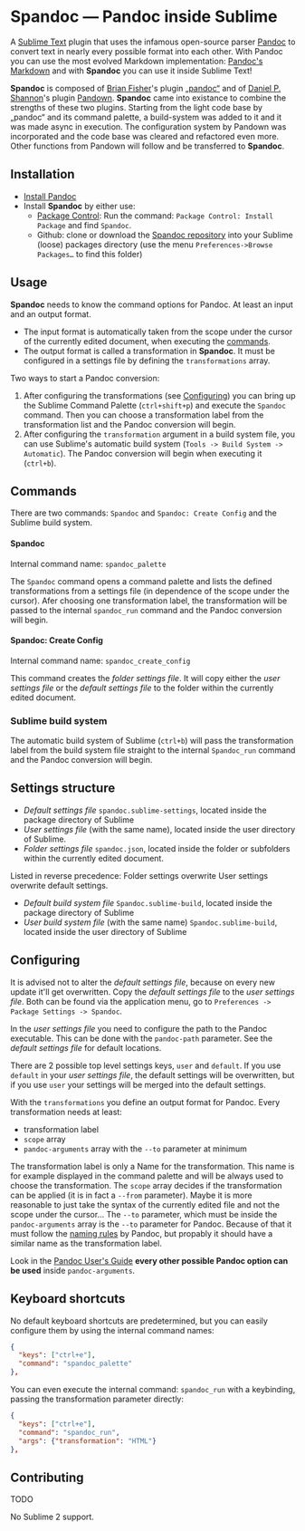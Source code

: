 # __Spandoc__ — Pandoc inside Sublime

A [Sublime Text](https://www.sublimetext.com/) plugin that uses the infamous open-source parser [Pandoc](http://pandoc.org/) to convert text in nearly every possible format into each other.
With Pandoc you can use the most evolved Markdown implementation: [Pandoc's Markdown](http://pandoc.org/MANUAL.html#pandocs-markdown) and with __Spandoc__ you can use it inside Sublime Text!

__Spandoc__ is composed of [Brian Fisher](https://github.com/tbfisher)'s plugin [„pandoc“](https://packagecontrol.io/packages/Pandoc) and of [Daniel P. Shannon](https://github.com/phyllisstein)'s plugin [Pandown](https://packagecontrol.io/packages/Pandown). __Spandoc__ came into existance to combine the strengths of these two plugins. Starting from the light code base by „pandoc“ and its command palette, a build-system was added to it and it was made async in execution. The configuration system by Pandown was incorporated and the code base was cleared and refactored even more. Other functions from Pandown will follow and be transferred to __Spandoc__.


## Installation

- [Install Pandoc](http://pandoc.org/installing.html)
- Install __Spandoc__ by either use:
  + [Package Control](https://packagecontrol.io/): Run the command: `Package Control: Install Package` and find `Spandoc`.
  + Github: clone or download the [Spandoc repository](https://github.com/geniusupgrader/Spandoc) into your Sublime (loose) packages directory (use the menu `Preferences->Browse Packages…` to find this folder)


## Usage

__Spandoc__ needs to know the command options for Pandoc. At least an input and an output format.

- The input format is automatically taken from the scope under the cursor of the currently edited document, when executing the [commands](#commands).
- The output format is called a transformation in __Spandoc__. It must be configured in a settings file by defining the `transformations` array.

Two ways to start a Pandoc conversion:

1. After configuring the transformations (see [Configuring](#configuring)) you can bring up the Sublime Command Palette (`ctrl+shift+p`) and execute the `Spandoc` command. Then you can choose a transformation label from the transformation list and the Pandoc conversion will begin.
2. After configuring the `transformation` argument in a build system file, you can use Sublime's automatic build system (`Tools -> Build System -> Automatic`). The Pandoc conversion will begin when executing it (`ctrl+b`).

## Commands

There are two commands: `Spandoc` and `Spandoc: Create Config` and the Sublime build system.

#### Spandoc
Internal command name: `spandoc_palette`

The `Spandoc` command opens a command palette and lists the defined transformations from a settings file (in dependence of the scope under the cursor). Afer choosing one transformation label, the transformation will be passed to the internal `spandoc_run` command and the Pandoc conversion will begin.


#### Spandoc: Create Config
Internal command name: `spandoc_create_config`

This command creates the *folder settings file*. It will copy either the *user settings file* or the *default settings file* to the folder within the currently edited document.


### Sublime build system

The automatic build system of Sublime (`ctrl+b`) will pass the transformation label from the build system file straight to the internal `Spandoc_run` command and the Pandoc conversion will begin.


## Settings structure

- _Default settings file_ `spandoc.sublime-settings`, located inside the package directory of Sublime
- _User settings file_ (with the same name), located inside the user directory of Sublime.
- _Folder settings file_ `spandoc.json`, located inside the folder or subfolders within the currently edited document.

Listed in reverse precedence: Folder settings overwrite User settings overwrite default settings.

- _Default build system file_ `Spandoc.sublime-build`, located inside the package directory of Sublime
- _User build system file_ (with the same name) `Spandoc.sublime-build`, located inside the user directory of Sublime



## Configuring

It is advised not to alter the *default settings file*, because on every new update it'll get overwritten. Copy the *default settings file* to the *user settings file*. Both can be found via the application menu, go to `Preferences -> Package Settings -> Spandoc`.

In the *user settings file* you need to configure the path to the Pandoc executable. This can be done with the `pandoc-path` parameter. See the *default settings file* for default locations. 

There are 2 possible top level settings keys, `user` and `default`. If you use `default` in your *user settings file*, the default settings will be overwritten, but if you use `user` your settings will be merged into the default settings.

With the `transformations` you define an output format for Pandoc. Every transformation needs at least:

- transformation label
- `scope` array
- `pandoc-arguments` array with the `--to` parameter at minimum

The transformation label is only a Name for the transformation. This name is for example displayed in the command palette and will be always used to choose the transformation. The `scope` array decides if the transformation can be applied (it is in fact a `--from` parameter). Maybe it is more reasonable to just take the syntax of the currently edited file and not the scope under the cursor… The `--to` parameter, which must be inside the `pandoc-arguments` array is the `--to` parameter for Pandoc. Because of that it must follow the [naming rules](http://pandoc.org/MANUAL.html#options) by Pandoc, but propably it should have a similar name as the transformation label.

Look in the [Pandoc User's Guide](http://pandoc.org/MANUAL.html) __every other possible Pandoc option can be used__ inside `pandoc-arguments`.

## Keyboard shortcuts

No default keyboard shortcuts are predetermined, but you can easily configure them by using the internal command names:

```json
{
  "keys": ["ctrl+e"],
  "command": "spandoc_palette"
},
```

You can even execute the internal command: `spandoc_run` with a keybinding, passing the transformation parameter directly:

```json
{
  "keys": ["ctrl+e"],
  "command": "spandoc_run",
  "args": {"transformation": "HTML"}
},
```


## Contributing

TODO

No Sublime 2 support.

